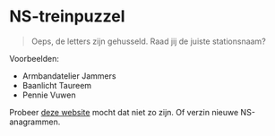 # NS-treinpuzzel
> Oeps, de letters zijn gehusseld.
Raad jij de juiste stationsnaam?

Voorbeelden:
- Armbandatelier Jammers
- Baanlicht Taureem
- Pennie Vuwen

Probeer [deze website](https://basgroot.github.io/puzzel-in-de-trein/) mocht dat niet zo zijn. Of verzin nieuwe NS-anagrammen.
